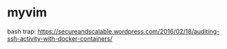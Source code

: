 # myvim

bash trap:
https://secureandscalable.wordpress.com/2016/02/18/auditing-ssh-activity-with-docker-containers/
